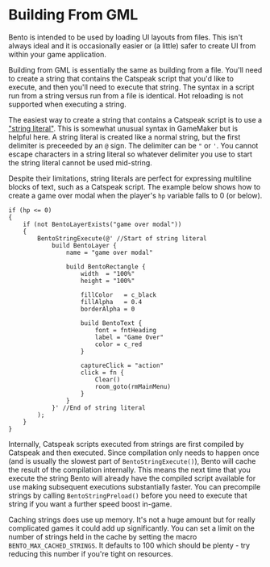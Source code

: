 # Building From GML

Bento is intended to be used by loading UI layouts from files. This isn't always ideal and it is occasionally easier or (a little) safer to create UI from within your game application.

Building from GML is essentially the same as building from a file. You'll need to create a string that contains the Catspeak script that you'd like to execute, and then you'll need to execute that string. The syntax in a script run from a string versus run from a file is identical. Hot reloading is not supported when executing a string.

The easiest way to create a string that contains a Catspeak script is to use a ["string literal"](https://manual.yoyogames.com/GameMaker_Language/GML_Reference/Strings/Strings.htm). This is somewhat unusual syntax in GameMaker but is helpful here. A string literal is created like a normal string, but the first delimiter is preceeded by an `@` sign. The delimiter can be `"` or `'`. You cannot escape characters in a string literal so whatever delimiter you use to start the string literal cannot be used mid-string.

Despite their limitations, string literals are perfect for expressing multiline blocks of text, such as a Catspeak script. The example below shows how to create a game over modal when the player's `hp` variable falls to 0 (or below).

```
if (hp <= 0)
{
	if (not BentoLayerExists("game over modal"))
	{
		BentoStringExecute(@' //Start of string literal
			build BentoLayer {
				name = "game over modal"

				build BentoRectangle {
					width  = "100%"
					height = "100%"

					fillColor   = c_black
					fillAlpha   = 0.4
					borderAlpha = 0

					build BentoText {
						font = fntHeading
						label = "Game Over"
						color = c_red
					}

					captureClick = "action"
					click = fn {
						Clear()
						room_goto(rmMainMenu)
					}
				}
			}' //End of string literal
		);
	}
}
```

Internally, Catspeak scripts executed from strings are first compiled by Catspeak and then executed. Since compilation only needs to happen once (and is usually the slowest part of `BentoStringExecute()`), Bento will cache the result of the compilation internally. This means the next time that you execute the string Bento will already have the compiled script available for use making subsequent executions substantially faster. You can precompile strings by calling `BentoStringPreload()` before you need to execute that string if you want a further speed boost in-game.

Caching strings does use up memory. It's not a huge amount but for really complicated games it could add up significantly. You can set a limit on the number of strings held in the cache by setting the macro `BENTO_MAX_CACHED_STRINGS`. It defaults to 100 which should be plenty - try reducing this number if you're tight on resources.